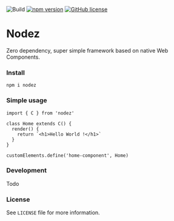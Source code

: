 ![Build](https://github.com/michaljach/nodez/workflows/Release/badge.svg) [![npm version](https://img.shields.io/npm/v/@michaljach/nodez.svg?style=flat)](https://www.npmjs.com/package/@michaljach/nodez) [![GitHub license](https://img.shields.io/badge/license-MIT-blue.svg)](https://github.com/michaljach/nodez/blob/main/LICENSE)

# Nodez

Zero dependency, super simple framework based on native Web Components.

### Install

`npm i nodez`

### Simple usage

```
import { C } from 'nodez'

class Home extends C() {
  render() {
    return `<h1>Hello World !</h1>`
  }
}

customElements.define('home-component', Home)
```

### Development

Todo

### License

See `LICENSE` file for more information.
